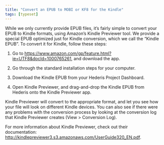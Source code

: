 ```yaml
---
title: "Convert an EPUB to MOBI or KF8 for the Kindle"
tags: [typeset]
---
```

 
<html><body><section data-type="chapter" class="hsecchapter" data-hederis-type="hsecchapter" id="convert-to-kindle" data-pi-attrs="id: convert-to-kindle; data-tags: typeset;" role="doc-chapter" data-tags="typeset" data-author-name=" " data-book-title=" " title="Convert an EPUB to MOBI or KF8 for the Kindle"><p class="hblkp" data-hederis-type="hblkp" id="pfIJ9R69E">While we only currently provide EPUB files, it&#8217;s fairly simple to convert your EPUB to Kindle formats, using Amazon&#8217;s Kindle Previewer tool. We provide a special EPUB optimized just for Kindle conversion, which we call the &#8220;Kindle EPUB&#8221;. To convert it for Kindle, follow these steps:</p><ol class="hwprnumlist" data-hederis-type="hwprnumlist" id="p9YvcG5T1"><li class="hblkoli" data-hederis-type="hblkoli" id="li1UBIyIa4"><p class="hblkoli" data-hederis-type="hblklip" id="ph15HJlyI">Go to <a href="https://www.amazon.com/gp/feature.html?ie=UTF8&amp;docId=1000765261" class="hspana" data-hederis-type="hspana" id="pLhggcZEo">https://www.amazon.com/gp/feature.html?ie=UTF8&amp;docId=1000765261</a>, and download the app.</p></li><li class="hblkoli" data-hederis-type="hblkoli" id="liNNVa2ycf"><p class="hblkoli" data-hederis-type="hblklip" id="pfbH4hTpp">Go through the standard installation steps for your computer.</p></li><li class="hblkoli" data-hederis-type="hblkoli" id="lim19mxMRb"><p class="hblkoli" data-hederis-type="hblklip" id="pxVeE3LZv">Download the Kindle EPUB from your Hederis Project Dashboard.</p></li><li class="hblkoli" data-hederis-type="hblkoli" id="liaT2S6Anq"><p class="hblkoli" data-hederis-type="hblklip" id="pShmY1EM1">Open Kindle Previewer, and drag-and-drop the Kindle EPUB from Hederis onto the Kindle Previewer app.</p></li></ol><p class="hblkp" data-hederis-type="hblkp" id="p1Mkn2AyW">Kindle Previewer will convert to the appropriate format, and let you see how your file will look on different Kindle devices. You can also see if there were any problems with the conversion process by looking at the conversion log that Kindle Previewer creates (View &gt; Conversion Log).</p><p class="hblkp" data-hederis-type="hblkp" id="pCcv9Nyp5">For more information about Kindle Previewer, check out their documentation: <a href="http://kindlepreviewer3.s3.amazonaws.com/UserGuide320_EN.pdf" class="hspana" data-hederis-type="hspana" id="p2QlLMMIv">http://kindlepreviewer3.s3.amazonaws.com/UserGuide320_EN.pdf</a>.</p></section></body></html>

